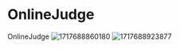 # OnlineJudge
OnlineJudge
![1717688860180](https://github.com/HibikiStick/OnlineJudge/assets/107087153/c4ab275c-3fb1-421e-86ad-0dfbd1bd2e67)
![1717688923877](https://github.com/HibikiStick/OnlineJudge/assets/107087153/e50cc58e-465f-43be-bb83-e9c48eb7c7b3)
